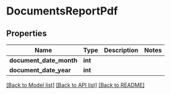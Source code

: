 # DocumentsReportPdf

## Properties
Name | Type | Description | Notes
------------ | ------------- | ------------- | -------------
**document_date_month** | **int** |  | 
**document_date_year** | **int** |  | 

[[Back to Model list]](../README.md#documentation-for-models) [[Back to API list]](../README.md#documentation-for-api-endpoints) [[Back to README]](../README.md)


